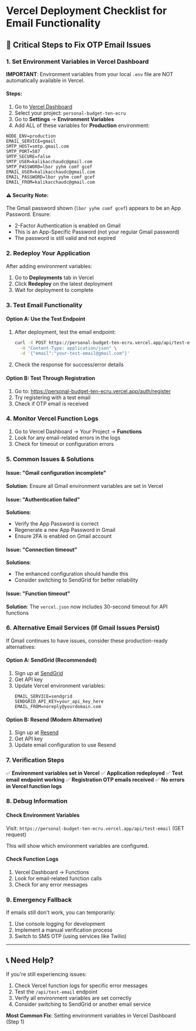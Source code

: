 # Vercel Deployment Checklist for Email Functionality

## 🚨 Critical Steps to Fix OTP Email Issues

### 1. Set Environment Variables in Vercel Dashboard

**IMPORTANT**: Environment variables from your local `.env` file are NOT automatically available in Vercel.

#### Steps:
1. Go to [Vercel Dashboard](https://vercel.com/dashboard)
2. Select your project: `personal-budget-ten-ecru`
3. Go to **Settings** → **Environment Variables**
4. Add ALL of these variables for **Production** environment:

```
NODE_ENV=production
EMAIL_SERVICE=gmail
SMTP_HOST=smtp.gmail.com
SMTP_PORT=587
SMTP_SECURE=false
SMTP_USER=kalikacchaudc@gmail.com
SMTP_PASSWORD=lbor yyhm comf gcef
EMAIL_USER=kalikacchaudc@gmail.com
EMAIL_PASSWORD=lbor yyhm comf gcef
EMAIL_FROM=kalikacchaudc@gmail.com
```

#### ⚠️ Security Note:
The Gmail password shown (`lbor yyhm comf gcef`) appears to be an App Password. Ensure:
- 2-Factor Authentication is enabled on Gmail
- This is an App-Specific Password (not your regular Gmail password)
- The password is still valid and not expired

### 2. Redeploy Your Application

After adding environment variables:
1. Go to **Deployments** tab in Vercel
2. Click **Redeploy** on the latest deployment
3. Wait for deployment to complete

### 3. Test Email Functionality

#### Option A: Use the Test Endpoint

1. After deployment, test the email endpoint:
   ```bash
   curl -X POST https://personal-budget-ten-ecru.vercel.app/api/test-email \
     -H "Content-Type: application/json" \
     -d '{"email":"your-test-email@gmail.com"}'
   ```

2. Check the response for success/error details

#### Option B: Test Through Registration

1. Go to: https://personal-budget-ten-ecru.vercel.app/auth/register
2. Try registering with a test email
3. Check if OTP email is received

### 4. Monitor Vercel Function Logs

1. Go to Vercel Dashboard → Your Project → **Functions**
2. Look for any email-related errors in the logs
3. Check for timeout or configuration errors

### 5. Common Issues & Solutions

#### Issue: "Gmail configuration incomplete"
**Solution**: Ensure all Gmail environment variables are set in Vercel

#### Issue: "Authentication failed"
**Solutions**:
- Verify the App Password is correct
- Regenerate a new App Password in Gmail
- Ensure 2FA is enabled on Gmail account

#### Issue: "Connection timeout"
**Solutions**:
- The enhanced configuration should handle this
- Consider switching to SendGrid for better reliability

#### Issue: "Function timeout"
**Solution**: The `vercel.json` now includes 30-second timeout for API functions

### 6. Alternative Email Services (If Gmail Issues Persist)

If Gmail continues to have issues, consider these production-ready alternatives:

#### Option A: SendGrid (Recommended)

1. Sign up at [SendGrid](https://sendgrid.com/)
2. Get API key
3. Update Vercel environment variables:
   ```
   EMAIL_SERVICE=sendgrid
   SENDGRID_API_KEY=your_api_key_here
   EMAIL_FROM=noreply@yourdomain.com
   ```

#### Option B: Resend (Modern Alternative)

1. Sign up at [Resend](https://resend.com/)
2. Get API key
3. Update email configuration to use Resend

### 7. Verification Steps

✅ **Environment variables set in Vercel**
✅ **Application redeployed**
✅ **Test email endpoint working**
✅ **Registration OTP emails received**
✅ **No errors in Vercel function logs**

### 8. Debug Information

#### Check Environment Variables
Visit: `https://personal-budget-ten-ecru.vercel.app/api/test-email` (GET request)

This will show which environment variables are configured.

#### Check Function Logs
1. Vercel Dashboard → Functions
2. Look for email-related function calls
3. Check for any error messages

### 9. Emergency Fallback

If emails still don't work, you can temporarily:
1. Use console logging for development
2. Implement a manual verification process
3. Switch to SMS OTP (using services like Twilio)

---

## 📞 Need Help?

If you're still experiencing issues:
1. Check Vercel function logs for specific error messages
2. Test the `/api/test-email` endpoint
3. Verify all environment variables are set correctly
4. Consider switching to SendGrid or another email service

**Most Common Fix**: Setting environment variables in Vercel Dashboard (Step 1)